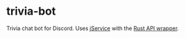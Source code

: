 # trivia-bot

Trivia chat bot for Discord. Uses [jService](http://jservice.io/) with the
[Rust API wrapper](https://github.com/drklee3/jservice).
